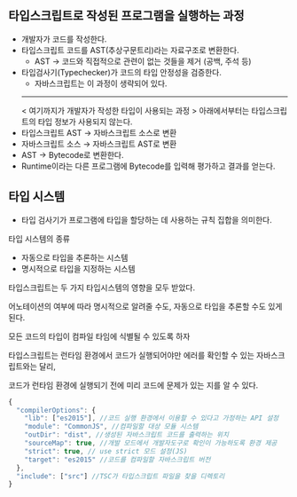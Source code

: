 ## 타입스크립트로 작성된 프로그램을 실행하는 과정

- 개발자가 코드를 작성한다.
- 타입스크립트 코드를 AST(추상구문트리)라는 자료구조로 변환한다.
  - AST → 코드와 직접적으로 관련이 없는 것들을 제거 (공백, 주석 등)
- 타입검사기(Typechecker)가 코드의 타입 안정성을 검증한다.
  - 자바스크립트는 이 과정이 생략되어 있다.
  ***
  < 여기까지가 개발자가 작성한 타입이 사용되는 과정 >
  아래에서부터는 타입스크립트의 타입 정보가 사용되지 않는다.
- 타입스크립트 AST → 자바스크립트 소스로 변환
- 자바스크립트 소스 → 자바스크립트 AST로 변환
- AST → Bytecode로 변환한다.
- Runtime이라는 다른 프로그램에 Bytecode를 입력해 평가하고 결과를 얻는다.

## 타입 시스템

- 타입 검사기가 프로그램에 타입을 할당하는 데 사용하는 규칙 집합을 의미한다.

타입 시스템의 종류

- 자동으로 타입을 추론하는 시스템
- 명시적으로 타입을 지정하는 시스템

타입스크립트는 두 가지 타입시스템의 영향을 모두 받았다.

어노테이션의 여부에 따라 명시적으로 알려줄 수도, 자동으로 타입을 추론할 수도 있게된다.

모든 코드의 타입이 컴파일 타임에 식별될 수 있도록 하자

타입스크립트는 런타임 환경에서 코드가 실행되어야만 에러를 확인할 수 있는 자바스크립트와는 달리,

코드가 런타임 환경에 실행되기 전에 미리 코드에 문제가 있는 지를 알 수 있다.

```jsx
{
  "compilerOptions": {
    "lib": ["es2015"], //코드 실행 환경에서 이용할 수 있다고 가정하는 API 설정
    "module": "CommonJS", //컴파일할 대상 모듈 시스템
    "outDir": "dist", //생성된 자바스크립트 코드를 출력하는 위치
    "sourceMap": true, //개발 모드에서 개발자도구로 확인이 가능하도록 환경 제공
    "strict": true, // use strict 모드 설정(JS)
    "target": "es2015" //코드를 컴파일할 자바스크립트 버전
  },
  "include": ["src"] //TSC가 타입스크립트 파일을 찾을 디렉토리
}
```
